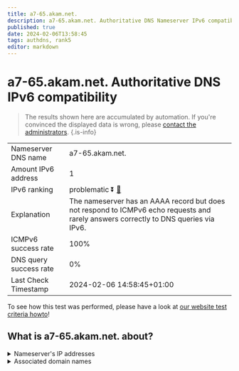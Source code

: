 ```yaml
---
title: a7-65.akam.net.
description: a7-65.akam.net. Authoritative DNS Nameserver IPv6 compatibility
published: true
date: 2024-02-06T13:58:45
tags: authdns, rank5
editor: markdown
---
```


# a7-65.akam.net. Authoritative DNS IPv6 compatibility

> The results shown here are accumulated by automation. If you're convinced the displayed data is wrong, please [contact the administrators](/howto/chat). 
{.is-info}




|   |   |
| - | - |
| Nameserver DNS name | a7-65.akam.net.
| Amount IPv6 address | 1
| IPv6 ranking | problematic :arrow_double_down: [🔗](/howto/ranking) |
| Explanation | The nameserver has an AAAA record but does not respond to ICMPv6 echo requests and rarely answers correctly to DNS queries via IPv6. |
| ICMPv6 success rate | 100%|
| DNS query success rate | 0% |
| Last Check Timestamp | 2024-02-06 14:58:45+01:00 |

To see how this test was performed, please have a look at [our website test criteria howto](/howto/testcriteria/authdns)!


## What is a7-65.akam.net. about?




<details>
<summary>Nameserver's IP addresses</summary>

2600:1406:32::41

</details>



<details>
<summary>Associated domain names</summary>

www.bbva.com

www.td.com

</details>
